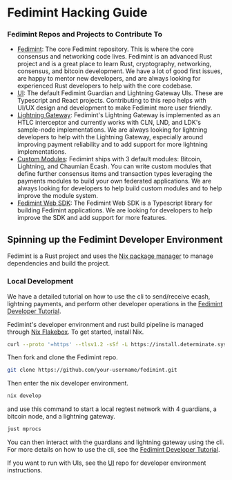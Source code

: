 # Fedimint Hacking Guide

### Fedimint Repos and Projects to Contribute To

- [Fedimint](https://github.com/fedimint/fedimint/issues?q=is%3Aissue+is%3Aopen+label%3A%22good+first+issue%22): The
  core Fedimint repository. This is where the core consensus and networking code lives. Fedimint is an advanced Rust
  project and is a great place to learn Rust, cryptography, networking, consensus, and bitcoin development. We have a
  lot of good first issues, are happy to mentor new developers, and are always looking for experienced Rust developers
  to help with the core codebase.
- [UI](https://github.com/fedimint/ui): The default Fedimint Guardian and Lightning Gateway UIs. These are Typescript
  and React projects. Contributing to this repo helps with UI/UX design and development to make Fedimint more user
  friendly.
- [Lightning Gateway](https://github.com/fedimint/fedimint/issues?q=is%3Aissue+is%3Aopen+label%3Alightning): Fedimint's
  Lightning Gateway is implemented as an HTLC interceptor and currently works with CLN, LND, and LDK's sample-node
  implementations. We are always looking for lightning developers to help with the Lightning Gateway, especially around
  improving payment reliability and to add support for more lightning implementations.
- [Custom Modules](https://github.com/fedimint/fedimint-custom-modules-example): Fedimint ships with 3 default modules:
  Bitcoin, Lightning, and Chaumian Ecash. You can write custom modules that define further consensus items and
  transaction types leveraging the payments modules to build your own federated applications. We are always looking for
  developers to help build custom modules and to help improve the module system.
- [Fedimint Web SDK](https://github.com/fedimint/fedimint-web-sdk): The Fedimint Web SDK is a Typescript library for
  building Fedimint applications. We are looking for developers to help improve the SDK and add support for more features.

## Spinning up the Fedimint Developer Environment

Fedimint is a Rust project and uses the [Nix package manager](https://nixos.org/) to manage dependencies and build the
project.

### Local Development

We have a detailed tutorial on how to use the cli to send/receive ecash, lightning payments, and perform other developer
operations in the [Fedimint Developer Tutorial](https://github.com/fedimint/fedimint/blob/master/docs/tutorial.md).

Fedimint's developer environment and rust build pipeline is managed
through [Nix Flakebox](https://github.com/rustshop/flakebox). To get started, install Nix.

```bash
curl --proto '=https' --tlsv1.2 -sSf -L https://install.determinate.systems/nix | sh -s -- install
```

Then fork and clone the Fedimint repo.

```bash
git clone https://github.com/your-username/fedimint.git
```

Then enter the nix developer environment.

```bash
nix develop
```

and use this command to start a local regtest network with 4 guardians, a bitcoin node, and a lightning gateway.

```bash
just mprocs
```

You can then interact with the guardians and lightning gateway using the cli. For more details on how to use the cli,
see the [Fedimint Developer Tutorial](https://github.com/fedimint/fedimint/blob/master/docs/tutorial.md).

If you want to run with UIs, see the [UI](https://github.com/fedimint/ui) repo for developer environment instructions.
